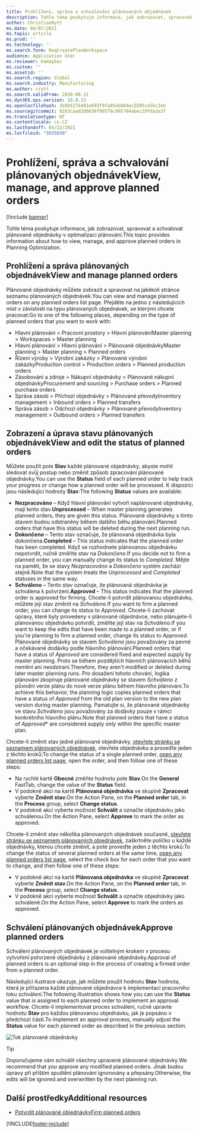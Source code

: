 ```yaml
---
title: Prohlížení, správa a schvalování plánovaných objednávek
description: Tohle téma poskytuje informace, jak zobrazovat, spravovat a schvalovat plánované objednávky v optimalizaci plánování.
author: ChristianRytt
ms.date: 04/07/2021
ms.topic: article
ms.prod: ''
ms.technology: ''
ms.search.form: ReqCreatePlanWorkspace
audience: Application User
ms.reviewer: kamaybac
ms.custom: ''
ms.assetid: ''
ms.search.region: Global
ms.search.industry: Manufacturing
ms.author: crytt
ms.search.validFrom: 2020-08-21
ms.dyn365.ops.version: 10.0.13
ms.openlocfilehash: 3b9b5274481e693f9fa05eb084ec5505ce5bc2eb
ms.sourcegitcommit: 9283caad2d0636f98579c995784abec19fda2e3f
ms.translationtype: HT
ms.contentlocale: cs-CZ
ms.lasthandoff: 04/22/2021
ms.locfileid: "5935650"
---
```

# <a name="view-manage-and-approve-planned-orders"></a><span data-ttu-id="58ab4-103">Prohlížení, správa a schvalování plánovaných objednávek</span><span class="sxs-lookup"><span data-stu-id="58ab4-103">View, manage, and approve planned orders</span></span>

[!include [banner](../../includes/banner.md)]

<span data-ttu-id="58ab4-104">Tohle téma poskytuje informace, jak zobrazovat, spravovat a schvalovat plánované objednávky v optimalizaci plánování.</span><span class="sxs-lookup"><span data-stu-id="58ab4-104">This topic provides information about how to view, manage, and approve planned orders in Planning Optimization.</span></span>

## <a name="view-and-manage-planned-orders"></a><a name="view-planned-orders"></a><span data-ttu-id="58ab4-105">Prohlížení a správa plánovaných objednávek</span><span class="sxs-lookup"><span data-stu-id="58ab4-105">View and manage planned orders</span></span>

<span data-ttu-id="58ab4-106">Plánované objednávky můžete zobrazit a spravovat na jakékoli stránce seznamu plánovaných objednávek.</span><span class="sxs-lookup"><span data-stu-id="58ab4-106">You can view and manage planned orders on any planned orders list page.</span></span> <span data-ttu-id="58ab4-107">Přejděte na jedno z následujících míst v závislosti na typu plánovaných objednávek, se kterými chcete pracovat:</span><span class="sxs-lookup"><span data-stu-id="58ab4-107">Go to one of the following places, depending on the type of planned orders that you want to work with:</span></span>

- <span data-ttu-id="58ab4-108">Hlavní plánování \> Pracovní prostory \> Hlavní plánování</span><span class="sxs-lookup"><span data-stu-id="58ab4-108">Master planning \> Workspaces \> Master planning</span></span>
- <span data-ttu-id="58ab4-109">Hlavní plánování \> Hlavní plánování \> Plánované objednávky</span><span class="sxs-lookup"><span data-stu-id="58ab4-109">Master planning \> Master planning \> Planned orders</span></span>
- <span data-ttu-id="58ab4-110">Řízení výroby \> Výrobní zakázky \> Plánované výrobní zakázky</span><span class="sxs-lookup"><span data-stu-id="58ab4-110">Production control \> Production orders \> Planned production orders</span></span>
- <span data-ttu-id="58ab4-111">Zásobování a zdroje \> Nákupní objednávky \> Plánované nákupní objednávky</span><span class="sxs-lookup"><span data-stu-id="58ab4-111">Procurement and sourcing \> Purchase orders \> Planned purchase orders</span></span>
- <span data-ttu-id="58ab4-112">Správa zásob \> Příchozí objednávky \> Plánované převody</span><span class="sxs-lookup"><span data-stu-id="58ab4-112">Inventory management \> Inbound orders \> Planned transfers</span></span>
- <span data-ttu-id="58ab4-113">Správa zásob \> Odchozí objednávky \> Plánované převody</span><span class="sxs-lookup"><span data-stu-id="58ab4-113">Inventory management \> Outbound orders \> Planned transfers</span></span>

## <a name="view-and-edit-the-status-of-planned-orders"></a><span data-ttu-id="58ab4-114">Zobrazení a úprava stavu plánovaných objednávek</span><span class="sxs-lookup"><span data-stu-id="58ab4-114">View and edit the status of planned orders</span></span>

<span data-ttu-id="58ab4-115">Můžete použít pole **Stav** každé plánované objednávky, abyste mohli sledovat svůj postup nebo změnit způsob zpracování plánované objednávky.</span><span class="sxs-lookup"><span data-stu-id="58ab4-115">You can use the **Status** field of each planned order to help track your progress or change how a planned order will be processed.</span></span> <span data-ttu-id="58ab4-116">K dispozici jsou následující hodnoty **Stav**:</span><span class="sxs-lookup"><span data-stu-id="58ab4-116">The following **Status** values are available:</span></span>

- <span data-ttu-id="58ab4-117">**Nezpracováno** – Když hlavní plánování vytvoří naplánované objednávky, mají tento stav.</span><span class="sxs-lookup"><span data-stu-id="58ab4-117">**Unprocessed** – When master planning generates planned orders, they are given this status.</span></span> <span data-ttu-id="58ab4-118">Plánované objednávky s tímto stavem budou odstraněny během dalšího běhu plánování.</span><span class="sxs-lookup"><span data-stu-id="58ab4-118">Planned orders that have this status will be deleted during the next planning run.</span></span>
- <span data-ttu-id="58ab4-119">**Dokončeno** – Tento stav označuje, že plánovaná objednávka byla dokončena.</span><span class="sxs-lookup"><span data-stu-id="58ab4-119">**Completed** – This status indicates that the planned order has been completed.</span></span> <span data-ttu-id="58ab4-120">Když se rozhodnete plánovanou objednávku nepotvrdit, ručně změňte stav na *Dokončeno*.</span><span class="sxs-lookup"><span data-stu-id="58ab4-120">If you decide not to firm a planned order, you can manually change its status to *Completed*.</span></span> <span data-ttu-id="58ab4-121">Mějte na paměti, že se stavy *Nezpracováno* a *Dokončeno* systém zachází stejně.</span><span class="sxs-lookup"><span data-stu-id="58ab4-121">Note that the system treats the *Unprocessed* and *Completed* statuses in the same way.</span></span>
- <span data-ttu-id="58ab4-122">**Schváleno** – Tento stav označuje, že plánovaná objednávka je schválena k potvrzení.</span><span class="sxs-lookup"><span data-stu-id="58ab4-122">**Approved** – This status indicates that the planned order is approved for firming.</span></span> <span data-ttu-id="58ab4-123">Chcete-li potvrdit plánovanou objednávku, můžete její stav změnit na *Schváleno*.</span><span class="sxs-lookup"><span data-stu-id="58ab4-123">If you want to firm a planned order, you can change its status to *Approved*.</span></span> <span data-ttu-id="58ab4-124">Chcete-li zachovat úpravy, které byly provedeny v plánované objednávce, nebo plánujete-li plánovanou objednávku potvrdit, změňte její stav na *Schváleno*.</span><span class="sxs-lookup"><span data-stu-id="58ab4-124">If you want to keep the edits that have been made to a planned order, or if you're planning to firm a planned order, change its status to *Approved*.</span></span> <span data-ttu-id="58ab4-125">Plánované objednávky se stavem *Schváleno* jsou považovány za pevné a očekávané dodávky podle hlavního plánování.</span><span class="sxs-lookup"><span data-stu-id="58ab4-125">Planned orders that have a status of *Approved* are considered fixed and expected supply by master planning.</span></span> <span data-ttu-id="58ab4-126">Proto se během pozdějších hlavních plánovacích běhů nemění ani neodstraní.</span><span class="sxs-lookup"><span data-stu-id="58ab4-126">Therefore, they aren't modified or deleted during later master planning runs.</span></span> <span data-ttu-id="58ab4-127">Pro dosažení tohoto chování, logika plánování zkopíruje plánované objednávky se stavem *Schváleno* z původní verze plánu do nové verze plánu během hlavního plánování.</span><span class="sxs-lookup"><span data-stu-id="58ab4-127">To achieve this behavior, the planning logic copies planned orders that have a status of *Approved* from the old plan version to the new plan version during master planning.</span></span> <span data-ttu-id="58ab4-128">Pamatujte si, že plánované objednávky ve stavu *Schváleno* jsou považovány za dodávky pouze v rámci konkrétního hlavního plánu.</span><span class="sxs-lookup"><span data-stu-id="58ab4-128">Note that planned orders that have a status of *Approved*\* are considered supply only within the specific master plan.</span></span>

<span data-ttu-id="58ab4-129">Chcete-li změnit stav jedné plánované objednávky, [otevřete stránku se seznamem plánovaných objednávek](#view-planned-orders), otevřete objednávku a proveďte jeden z těchto kroků:</span><span class="sxs-lookup"><span data-stu-id="58ab4-129">To change the status of a single planned order, [open any planned orders list page](#view-planned-orders), open the order, and then follow one of these steps:</span></span>

- <span data-ttu-id="58ab4-130">Na rychlé kartě **Obecné** změňte hodnotu pole **Stav**.</span><span class="sxs-lookup"><span data-stu-id="58ab4-130">On the **General** FastTab, change the value of the **Status** field.</span></span>
- <span data-ttu-id="58ab4-131">V podokně akcí na kartě **Plánovaná objednávka** ve skupině **Zpracovat** vyberte **Změnit stav**.</span><span class="sxs-lookup"><span data-stu-id="58ab4-131">On the Action Pane, on the **Planned order** tab, in the **Process** group, select **Change status**.</span></span>
- <span data-ttu-id="58ab4-132">V podokně akcí vyberte možnost **Schválit** a označte objednávku jako schválenou.</span><span class="sxs-lookup"><span data-stu-id="58ab4-132">On the Action Pane, select **Approve** to mark the order as approved.</span></span>

<span data-ttu-id="58ab4-133">Chcete-li změnit stav několika plánovaných objednávek současně, [otevřete stránku se seznamem plánovaných objednávek](#view-planned-orders), zaškrtněte políčko u každé objednávky, kterou chcete změnit, a poté proveďte jeden z těchto kroků:</span><span class="sxs-lookup"><span data-stu-id="58ab4-133">To change the status of several planned orders at the same time, [open any planned orders list page](#view-planned-orders), select the check box for each order that you want to change, and then follow one of these steps:</span></span>

- <span data-ttu-id="58ab4-134">V podokně akcí na kartě **Plánovaná objednávka** ve skupině **Zpracovat** vyberte **Změnit stav**.</span><span class="sxs-lookup"><span data-stu-id="58ab4-134">On the Action Pane, on the **Planned order** tab, in the **Process** group, select **Change status**.</span></span>
- <span data-ttu-id="58ab4-135">V podokně akcí vyberte možnost **Schválit** a označte objednávky jako schválené.</span><span class="sxs-lookup"><span data-stu-id="58ab4-135">On the Action Pane, select **Approve** to mark the orders as approved.</span></span>

## <a name="approve-planned-orders"></a><span data-ttu-id="58ab4-136">Schválení plánovaných objednávek</span><span class="sxs-lookup"><span data-stu-id="58ab4-136">Approve planned orders</span></span>

<span data-ttu-id="58ab4-137">Schválení plánovaných objednávek je volitelným krokem v procesu vytvoření potvrzené objednávky z plánované objednávky.</span><span class="sxs-lookup"><span data-stu-id="58ab4-137">Approval of planned orders is an optional step in the process of creating a firmed order from a planned order.</span></span>

<span data-ttu-id="58ab4-138">Následující ilustrace ukazuje, jak můžete použít hodnotu **Stav** hodnota, která je přiřazena každé plánované objednávce k implementaci pracovního toku schválení.</span><span class="sxs-lookup"><span data-stu-id="58ab4-138">The following illustration shows how you can use the **Status** value that is assigned to each planned order to implement an approval workflow.</span></span> <span data-ttu-id="58ab4-139">Chcete-li implementovat proces schválení, ručně upravte hodnotu **Stav** pro každou plánovanou objednávku, jak je popsáno v předchozí části.</span><span class="sxs-lookup"><span data-stu-id="58ab4-139">To implement an approval process, manually adjust the **Status** value for each planned order as described in the previous section.</span></span>

![Tok plánované objednávky](media/approved-planned-orders-1.png)

> [!TIP]
> <span data-ttu-id="58ab4-141">Doporučujeme vám schválit všechny upravené plánované objednávky.</span><span class="sxs-lookup"><span data-stu-id="58ab4-141">We recommend that you approve any modified planned orders.</span></span> <span data-ttu-id="58ab4-142">Jinak budou úpravy při příštím spuštění plánování ignorovány a přepsány.</span><span class="sxs-lookup"><span data-stu-id="58ab4-142">Otherwise, the edits will be ignored and overwritten by the next planning run.</span></span>

## <a name="additional-resources"></a><span data-ttu-id="58ab4-143">Další prostředky</span><span class="sxs-lookup"><span data-stu-id="58ab4-143">Additional resources</span></span>

- [<span data-ttu-id="58ab4-144">Potvrdit plánované objednávky</span><span class="sxs-lookup"><span data-stu-id="58ab4-144">Firm planned orders</span></span>](planned-order-firming.md)

[!INCLUDE[footer-include](../../../includes/footer-banner.md)]
